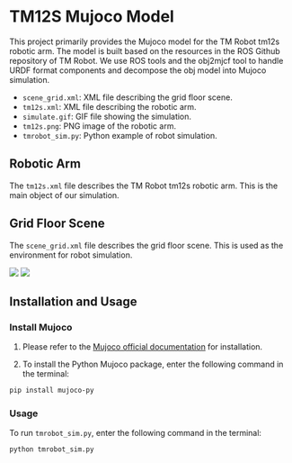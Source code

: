 # TM12S Mujoco Model

This project primarily provides the Mujoco model for the TM Robot tm12s robotic arm. The model is built based on the resources in the ROS Github repository of TM Robot. We use ROS tools and the obj2mjcf tool to handle URDF format components and decompose the obj model into Mujoco simulation.

- `scene_grid.xml`: XML file describing the grid floor scene.
- `tm12s.xml`: XML file describing the robotic arm.
- `simulate.gif`: GIF file showing the simulation.
- `tm12s.png`: PNG image of the robotic arm.
- `tmrobot_sim.py`: Python example of robot simulation.

## Robotic Arm

The `tm12s.xml` file describes the TM Robot tm12s robotic arm. This is the main object of our simulation.

## Grid Floor Scene

The `scene_grid.xml` file describes the grid floor scene. This is used as the environment for robot simulation.

![](https://github.com/jason19990305/TM12S-Mujoco-Model/tm12s.png)
![](https://github.com/jason19990305/TM12S-Mujoco-Model/simulate.gif)



## Installation and Usage

### Install Mujoco

1. Please refer to the [Mujoco official documentation](https://github.com/google-deepmind/mujoco) for installation.

2. To install the Python Mujoco package, enter the following command in the terminal:

```bash
pip install mujoco-py
```

### Usage

To run `tmrobot_sim.py`, enter the following command in the terminal:
```bash
python tmrobot_sim.py
```

